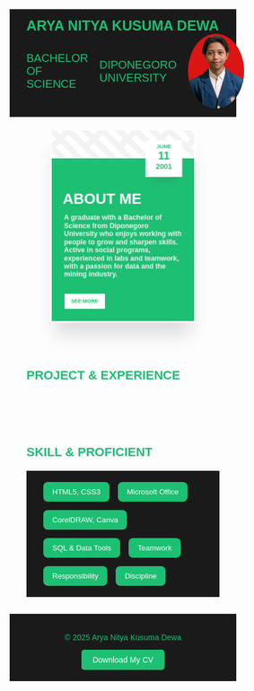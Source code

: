 <!DOCTYPE html>
<html lang="en">
<head>
  <meta charset="UTF-8" />
  <meta name="viewport" content="width=device-width, initial-scale=1.0" />
  <title>Arya Nitya Kusuma Dewa - Portfolio</title>
  <style>
    * {
      margin: 0;
      padding: 0;
      box-sizing: border-box;
      font-family: Arial, sans-serif;
    }

    body {
      background: #1a1a1a;
    }

    nav {
      display: flex;
      justify-content: space-between;
      align-items: center;
      padding: 15px 30px;
      background: #1a1a1a;
      border-bottom: 1px solid #ddd;
      flex-wrap: wrap;
    }

    nav .logo {
      font-size: 25px;
      font-weight: bold;
      color: #1dbf73;
    }

    nav .nav-links {
      display: flex;
      gap: 20px;
      align-items: center;
      font-size: 20px;
      color: #1dbf73;
    }

    .categories {
      display: flex;
      flex-wrap: wrap;
      gap: 15px;
      padding: 20px 30px;
      background: #1a1a1a;
    }

    .categories button {
      padding: 10px 16px;
      background: #1dbf73;
      border: none;
      border-radius: 8px;
      cursor: pointer;
      color: white;
    }

    .services-section {
      padding: 30px;
    }

    .services-section h2,
    .services-section h3 {
      margin-bottom: 20px;
      font-size: 22px;
      color: #1dbf73;
    }

    .cards {
      display: flex;
      flex-wrap: wrap;
      gap: 20px;
    }

    .card {
      min-width: 180px;
      background: #1dbf73;
      color: white;
      border-radius: 12px;
      overflow: hidden;
      padding: 15px;
      transition: 0.3s;
    }

    .card h4 {
      font-size: 16px;
      margin-top: 10px;
    }

    .card h5 {
      font-size: 12px;
      margin-top: 10px;
    }

    .card:hover {
      transform: translateY(-5px);
      box-shadow: 0 5px 10px rgba(0,0,0,0.1);
    }

    .parent {
      width: 300px;
      padding: 20px;
      perspective: 1000px;
      margin: auto;
    }

    .card2 {
      padding-top: 50px;
      border: 3px solid rgb(255, 255, 255);
      transform-style: preserve-3d;
      background: linear-gradient(135deg,#0000 18.75%,#f3f3f3 0 31.25%,#0000 0),
          repeating-linear-gradient(45deg,#f3f3f3 -6.25% 6.25%,#ffffff 0 18.75%);
      background-size: 60px 60px;
      background-position: 0 0, 0 0;
      background-color: #1dbf73;
      width: 100%;
      box-shadow: rgba(142, 142, 142, 0.3) 0px 30px 30px -10px;
      transition: all 0.5s ease-in-out;
    }

    .card2:hover {
      background-position: -100px 100px, -100px 100px;
      transform: rotate3d(0.5, 1, 0, 30deg);
    }

    .content-box {
      background: #1dbf73;
      padding: 60px 25px 25px 25px;
      transform-style: preserve-3d;
    }

    .card2-title {
      display: inline-block;
      color: white;
      font-size: 25px;
      font-weight: 900;
      transform: translate3d(0px, 0px, 50px);
    }

    .card2-content {
      margin-top: 10px;
      font-size: 12px;
      font-weight: 700;
      color: #f2f2f2;
      transform: translate3d(0px, 0px, 30px);
    }

    .see-more {
      cursor: pointer;
      margin-top: 1rem;
      display: inline-block;
      font-weight: 900;
      font-size: 9px;
      text-transform: uppercase;
      color: #1dbf73;
      background: white;
      padding: 0.5rem 0.7rem;
      transform: translate3d(0px, 0px, 20px);
    }

    .date-box {
      position: absolute;
      top: 30px;
      right: 30px;
      height: 60px;
      width: 60px;
      background: white;
      padding: 5px;
      transform: translate3d(0px, 0px, 80px);
      box-shadow: rgba(100, 100, 111, 0.2) 0px 17px 10px -10px;
    }

    .date-box span {
      display: block;
      text-align: center;
    }

    .date-box .month,
    .date-box .date,
    .date-box .year {
      color: #1dbf73;
      font-weight: 700;
    }

    .date-box .month { font-size: 9px; }
    .date-box .date { font-size: 18px; }
    .date-box .year { font-size: 12px; }

    footer {
      text-align: center;
      padding: 20px;
      background: #1a1a1a;
      color: #1dbf73;
    }

    a {
      color: #1dbf73;
      text-decoration: none;
    }
  </style>
</head>
<body>

  <nav>
    <div class="logo">ARYA NITYA KUSUMA DEWA</div>
    <div class="nav-links">
      <span>BACHELOR OF SCIENCE</span>
      <span>DIPONEGORO UNIVERSITY</span>
      <img src="foto-profil.jpg" alt="Arya's Photo" style="width:100px; border-radius: 50%;" />
    </div>
  </nav>

  <div class="parent">
    <div class="card2">
      <div class="content-box">
        <span class="card2-title">ABOUT ME</span>
        <p class="card2-content">
          A graduate with a Bachelor of Science from Diponegoro University who enjoys working with people to grow and sharpen skills. Active in social programs, experienced in labs and teamwork, with a passion for data and the mining industry.
        </p>
        <span class="see-more">See More</span>
      </div>
      <div class="date-box">
        <span class="month">JUNE</span>
        <span class="date">11</span>
        <span class="year">2001</span>
      </div>
    </div>
  </div>

  <div class="services-section">
    <h2>PROJECT & EXPERIENCE</h2>
    <div class="cards">
      <!-- card list here (tidak diubah karena sudah bagus) -->
    </div>
  </div>

  <div class="services-section">
    <h3>SKILL & PROFICIENT</h3>
    <div class="categories">
      <button>HTML5, CSS3</button>
      <button>Microsoft Office</button>
      <button>CorelDRAW, Canva</button>
      <button>SQL & Data Tools</button>
      <button>Teamwork</button>
      <button>Responsibility</button>
      <button>Discipline</button>
    </div>
  </div>

  <footer>
    <p>© 2025 Arya Nitya Kusuma Dewa</p>
    <a href="Curriculum Vitae Arya Nitya Kusuma Dewa.pdf" download style="display: inline-block; padding: 10px 20px; background: #1dbf73; color: white; text-decoration: none; border-radius: 5px;">Download My CV</a>
  </footer>

</body>
</html>
